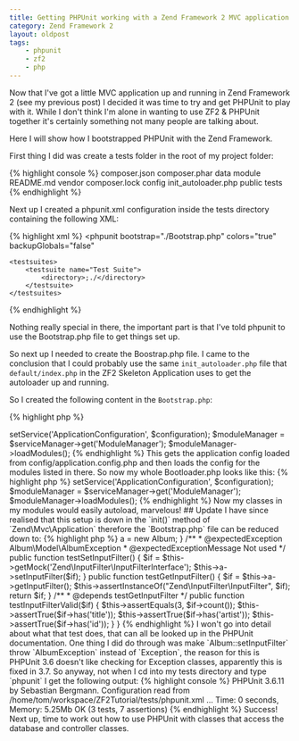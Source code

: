 ```yaml
---
title: Getting PHPUnit working with a Zend Framework 2 MVC application
category: Zend Framework 2
layout: oldpost
tags:
    - phpunit
    - zf2
    - php
---
```


Now that I've got a little MVC application up and running in Zend Framework 2
(see my previous post) I decided it was time to try and get PHPUnit to play
with it. While I don't think I'm alone in wanting to use ZF2 & PHPUnit together
it's certainly something not many people are talking about.

Here I will show how I bootstrapped PHPUnit with the Zend Framework.

First thing I did was create a tests folder in the root of my project folder:

{% highlight console %}
composer.json
composer.phar
data
module
README.md
vendor
composer.lock
config
init_autoloader.php
public
tests
{% endhighlight %}

Next up I created a phpunit.xml configuration inside the tests directory
containing the following XML:

{% highlight xml %}
<phpunit
    bootstrap="./Bootstrap.php"
    colors="true"
    backupGlobals="false"
>
    <testsuites>
        <testsuite name="Test Suite">
            <directory>;./</directory>
        </testsuite>
    </testsuites>
</phpunit>
{% endhighlight %}

Nothing really special in there, the important part is that I've told phpunit
to use the Bootstrap.php file to get things set up.

So next up I needed to create the Boostrap.php file. I came to the conclusion
that I could probably use the same `init_autoloader.php` file that
`default/index.php` in the ZF2 Skeleton Application uses to get the autoloader
up and running.

So I created the following content in the `Bootstrap.php`:

{% highlight php %}
<?php
 
chdir(dirname(__DIR__));
 
include __DIR__ . '/../init_autoloader.php';
{% endhighlight %}

This seemed to do the trick and I could autoload classes from the Zend
Framework, however I still couldn't autoload my classes from my MVC application
module.

I knew I some how needed to pull in the MVC configuration from the the
application and after stepping through the code a bit I came to the conclusion
I needed to add the following code:

{% highlight php %}
$configuration = include 'config/application.config.php';

$serviceManager = new ServiceManager(new ServiceManagerConfiguration($configuration));
$serviceManager->setService('ApplicationConfiguration', $configuration);
$moduleManager = $serviceManager->get('ModuleManager');
$moduleManager->loadModules();
{% endhighlight %}

This gets the application config loaded from config/application.config.php and
then loads the config for the modules listed in there. So now my whole
Bootloader.php looks like this:

{% highlight php %}
<?php

use Zend\ServiceManager\ServiceManager,
    Zend\Mvc\Service\ServiceManagerConfiguration;

chdir(dirname(__DIR__));

include __DIR__ . '/../init_autoloader.php';

$configuration = include 'config/application.config.php';

$serviceManager = new ServiceManager(new ServiceManagerConfiguration($configuration));
$serviceManager->setService('ApplicationConfiguration', $configuration);
$moduleManager = $serviceManager->get('ModuleManager');
$moduleManager->loadModules();
{% endhighlight %}

Now my classes in my modules would easily autoload, marvelous!

## Update

I have since realised that this setup is down in the `init()` method of
`Zend\Mvc\Application` therefore the `Bootstrap.php` file can be reduced down
to:

{% highlight php %}
<?php
chdir(dirname(__DIR__));

include __DIR__ . '/../init_autoloader.php';

Zend\Mvc\Application::init(include 'config/application.config.php');
{% endhighlight %}

Next up was to write a test. I decided the directory structure in my tests
folder would mirror my code tree so I created `module/Album/src/Album/Model/`
and put a new file in there called `AlbumTest.php`

I wrote the following test code:

{% highlight php %}
<?php

use Album\Model\Album,
    Zend\InputFilter\InputFilterInterface;

class AlbumTest extends \PHPUnit_Framework_TestCase
{
    protected $a;

    public function setUp()
    {
        $this->a = new Album;
    }

    /**
     * @expectedException Album\Model\AlbumException
     * @expectedExceptionMessage Not used
     */
    public function testSetInputFilter()
    {
        $if = $this->getMock('Zend\InputFilter\InputFilterInterface');
        $this->a->setInputFilter($if);
    }
 
    public function testGetInputFilter()
    {
        $if = $this->a->getInputFilter();
 
        $this->assertInstanceOf("Zend\InputFilter\InputFilter", $if);
        return $if;
    }
 
    /**
     * @depends testGetInputFilter
     */
    public function testInputFilterValid($if)
    {
        $this->assertEquals(3, $if->count());
 
        $this->assertTrue($if->has('title'));
        $this->assertTrue($if->has('artist'));
        $this->assertTrue($if->has('id'));
    }
}
{% endhighlight %}

I won't go into detail about what that test does, that can all be looked up in
the PHPUnit documentation. One thing I did do through was make
`Album::setInputFilter` throw `AlbumException` instead of `Exception`, the
reason for this is PHPUnit 3.6 doesn't like checking for Exception classes,
apparently this is fixed in 3.7.

So anyway, not when I cd into my tests directory and type `phpunit` I get the
following output:

{% highlight console %}
PHPUnit 3.6.11 by Sebastian Bergmann.
Configuration read from /home/tom/workspace/ZF2Tutorial/tests/phpunit.xml
...
Time: 0 seconds, Memory: 5.25Mb
OK (3 tests, 7 assertions)
{% endhighlight %}

Success!

Next up, time to work out how to use PHPUnit with classes that access the
database and controller classes.
